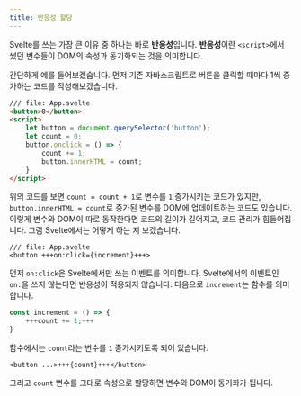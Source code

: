 ```yaml
---
title: 반응성 할당
---
```


Svelte를 쓰는 가장 큰 이유 중 하나는 바로 **반응성**입니다. **반응성**이란 `<script>`에서 썼던 변수들이 DOM의 속성과 동기화되는 것을 의미합니다.

간단하게 예를 들어보겠습니다. 먼저 기존 자바스크립트로 버튼을 클릭할 때마다 1씩 증가하는 코드를 작성해보겠습니다.

```html
/// file: App.svelte
<button>0</button>
<script>
	let button = document.querySelector('button');
	let count = 0;
	button.onclick = () => {
		count += 1;
		button.innerHTML = count;
	}
</script>
```

위의 코드를 보면 `count = count + 1`로 변수를 `1` 증가시키는 코드가 있지만, `button.innerHTML = count`로 증가된 변수를 DOM에 업데이트하는 코드도 있습니다. 이렇게 변수와 DOM이 따로 동작한다면 코드의 길이가 길어지고, 코드 관리가 힘들어집니다. 그럼 Svelte에서는 어떻게 하는 지 보겠습니다.

```svelte
/// file: App.svelte
<button +++on:click={increment}+++>
```

먼저 `on:click`은 Svelte에서만 쓰는 이벤트를 의미합니다. Svelte에서의 이벤트인 `on:`을 쓰지 않는다면 반응성이 적용되지 않습니다. 다음으로 `increment`는 함수를 의미합니다.

```js
const increment = () => {
	+++count += 1;+++
}
```

함수에서는 `count`라는 변수를 `1` 증가시키도록 되어 있습니다.

```svelte
<button ...>+++{count}+++</button>
```

그리고 `count` 변수를 그대로 속성으로 할당하면 변수와 DOM이 동기화가 됩니다.
